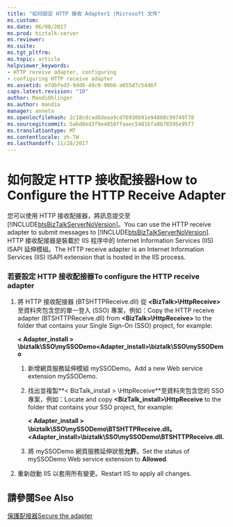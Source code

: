 ```yaml
---
title: "如何設定 HTTP 接收 Adapter1 |Microsoft 文件"
ms.custom: 
ms.date: 06/08/2017
ms.prod: biztalk-server
ms.reviewer: 
ms.suite: 
ms.tgt_pltfrm: 
ms.topic: article
helpviewer_keywords:
- HTTP receive adapter, configuring
- configuring HTTP receive adapter
ms.assetid: e7dbfed3-9dd8-49c9-90b6-a655d7c5446f
caps.latest.revision: "10"
author: MandiOhlinger
ms.author: mandia
manager: anneta
ms.openlocfilehash: 2c18cdcad8deaa9cd76930b91e94860c99749f78
ms.sourcegitcommit: 5abd0ed3f9e4858ffaaec5481bfa8878595e95f7
ms.translationtype: MT
ms.contentlocale: zh-TW
ms.lasthandoff: 11/28/2017
---
```

# <a name="how-to-configure-the-http-receive-adapter"></a><span data-ttu-id="acb59-102">如何設定 HTTP 接收配接器</span><span class="sxs-lookup"><span data-stu-id="acb59-102">How to Configure the HTTP Receive Adapter</span></span>
<span data-ttu-id="acb59-103">您可以使用 HTTP 接收配接器，將訊息提交至 [!INCLUDE[btsBizTalkServerNoVersion](../includes/btsbiztalkservernoversion-md.md)]。</span><span class="sxs-lookup"><span data-stu-id="acb59-103">You can use the HTTP receive adapter to submit messages to [!INCLUDE[btsBizTalkServerNoVersion](../includes/btsbiztalkservernoversion-md.md)].</span></span> <span data-ttu-id="acb59-104">HTTP 接收配接器是裝載於 IIS 程序中的 Internet Information Services (IIS) ISAPI 延伸模組。</span><span class="sxs-lookup"><span data-stu-id="acb59-104">The HTTP receive adapter is an Internet Information Services (IIS) ISAPI extension that is hosted in the IIS process.</span></span>  
  
### <a name="to-configure-the-http-receive-adapter"></a><span data-ttu-id="acb59-105">若要設定 HTTP 接收配接器</span><span class="sxs-lookup"><span data-stu-id="acb59-105">To configure the HTTP receive adapter</span></span>  
  
1.  <span data-ttu-id="acb59-106">將 HTTP 接收配接器 (BTSHTTPReceive.dll) 從 **\<BizTalk\>\HttpReceive\>** 至資料夾包含您的單一登入 (SSO) 專案，例如：</span><span class="sxs-lookup"><span data-stu-id="acb59-106">Copy the HTTP receive adapter (BTSHTTPReceive.dll) from **\<BizTalk\>\HttpReceive\>** to the folder that contains your Single Sign-On (SSO) project, for example:</span></span>  
  
     <span data-ttu-id="acb59-107">**< Adapter_install > \biztalk\SSO\mySSODemo**</span><span class="sxs-lookup"><span data-stu-id="acb59-107">**<Adapter_install>\biztalk\SSO\mySSODemo**</span></span>  
  
    1.  <span data-ttu-id="acb59-108">新增網頁服務延伸模組 mySSODemo。</span><span class="sxs-lookup"><span data-stu-id="acb59-108">Add a new Web service extension mySSODemo.</span></span>  
  
    2.  <span data-ttu-id="acb59-109">找出並複製**< BizTalk_install > \HttpReceive**至資料夾包含您的 SSO 專案，例如：</span><span class="sxs-lookup"><span data-stu-id="acb59-109">Locate and copy **<BizTalk_install>\HttpReceive** to the folder that contains your SSO project, for example:</span></span>  
  
         <span data-ttu-id="acb59-110">**< Adapter_install > \biztalk\SSO\mySSODemo\BTSHTTPReceive.dll。**</span><span class="sxs-lookup"><span data-stu-id="acb59-110">**<Adapter_install>\biztalk\SSO\mySSODemo\BTSHTTPReceive.dll.**</span></span>  
  
    3.  <span data-ttu-id="acb59-111">將 mySSODemo 網頁服務延伸狀態**允許**。</span><span class="sxs-lookup"><span data-stu-id="acb59-111">Set the status of mySSODemo Web service extension to **Allowed**.</span></span>  
  
2.  <span data-ttu-id="acb59-112">重新啟動 IIS 以套用所有變更。</span><span class="sxs-lookup"><span data-stu-id="acb59-112">Restart IIS to apply all changes.</span></span>  
  
## <a name="see-also"></a><span data-ttu-id="acb59-113">請參閱</span><span class="sxs-lookup"><span data-stu-id="acb59-113">See Also</span></span>  
 [<span data-ttu-id="acb59-114">保護配接器</span><span class="sxs-lookup"><span data-stu-id="acb59-114">Secure the adapter</span></span>](../core/security-in-biztalk-adapter-for-peoplesoft-enterprise.md)